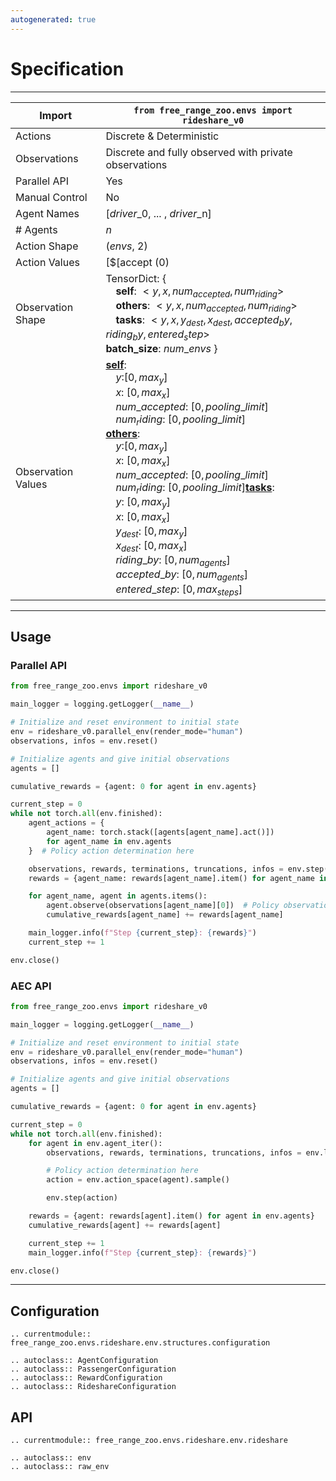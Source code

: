 ```yaml
---
autogenerated: true
---
```


# Specification

---

| Import             | `from free_range_zoo.envs import rideshare_v0`                                                                                                                                                                                                                                                                                                                                                                                                                                                                                                                                                                             |
| ------------------ | -------------------------------------------------------------------------------------------------------------------------------------------------------------------------------------------------------------------------------------------------------------------------------------------------------------------------------------------------------------------------------------------------------------------------------------------------------------------------------------------------------------------------------------------------------------------------------------------------------------------------- |
| Actions            | Discrete & Deterministic                                                                                                                                                                                                                                                                                                                                                                                                                                                                                                                                                                                                   |
| Observations       | Discrete and fully observed with private observations                                                                                                                                                                                                                                                                                                                                                                                                                                                                                                                                                                      |
| Parallel API       | Yes                                                                                                                                                                                                                                                                                                                                                                                                                                                                                                                                                                                                                        |
| Manual Control     | No                                                                                                                                                                                                                                                                                                                                                                                                                                                                                                                                                                                                                         |
| Agent Names        | [$driver$_0, ... , $driver$_n]                                                                                                                                                                                                                                                                                                                                                                                                                                                                                                                                                                                             |
| # Agents           | $n$                                                                                                                                                                                                                                                                                                                                                                                                                                                                                                                                                                                                                        |
| Action Shape       | ($envs$, 2)                                                                                                                                                                                                                                                                                                                                                                                                                                                                                                                                                                                                                |
| Action Values      | [$[accept (0)|pick (1)|drop (2)]_0$, ..., $[accept (0)|pick (1)|drop (2)]_{tasks}$, $noop$ (-1)]                                                                                                                                                                                                                                                                                                                                                                                                                                                                                                                           |
| Observation Shape  | TensorDict: { <br>&emsp;**self**: $<y, x, num_{accepted}, num_{riding}>$<br>&emsp;**others**: $<y, x, num_{accepted}, num_{riding}>$<br>&emsp;**tasks**: $<y, x, y_{dest}, x_{dest}, accepted_by, riding_by, entered_step>$ <br> **batch_size**: $num\_envs$ }                                                                                                                                                                                                                                                                                                                                                             |
| Observation Values | <u>**self**</u>:<br>&emsp;$y$:$[0, max_y]$<br>&emsp;$x$: $[0, max_x]$<br>&emsp;$num\_accepted$: $[0, pooling\_limit]$<br>&emsp;$num_riding$: $[0, pooling\_limit]$<br><u>**others**</u>:<br>&emsp;$y$:$[0, max_y]$<br>&emsp;$x$: $[0, max_x]$<br>&emsp;$num\_accepted$: $[0, pooling\_limit]$<br>&emsp;$num_riding$: $[0, pooling\_limit]$<u>**tasks**</u>:<br>&emsp;$y$: $[0, max_y]$<br>&emsp;$x$: $[0, max_x]$<br>&emsp;$y_{dest}$: $[0, max_y]$<br>&emsp;$x_{dest}$: $[0, max_x]$<br>&emsp;$riding\_by$: $[0, num_{agents}]$<br>&emsp;$accepted\_by$: $[0, num_{agents}]$<br>&emsp;$entered\_step$: $[0, max_{steps}]$ |

---

## Usage

### Parallel API
```python
from free_range_zoo.envs import rideshare_v0

main_logger = logging.getLogger(__name__)

# Initialize and reset environment to initial state
env = rideshare_v0.parallel_env(render_mode="human")
observations, infos = env.reset()

# Initialize agents and give initial observations
agents = []

cumulative_rewards = {agent: 0 for agent in env.agents}

current_step = 0
while not torch.all(env.finished):
    agent_actions = {
        agent_name: torch.stack([agents[agent_name].act()])
        for agent_name in env.agents
    }  # Policy action determination here

    observations, rewards, terminations, truncations, infos = env.step(agent_actions)
    rewards = {agent_name: rewards[agent_name].item() for agent_name in env.agents}

    for agent_name, agent in agents.items():
        agent.observe(observations[agent_name][0])  # Policy observation processing here
        cumulative_rewards[agent_name] += rewards[agent_name]

    main_logger.info(f"Step {current_step}: {rewards}")
    current_step += 1

env.close()
```

### AEC API
```python
from free_range_zoo.envs import rideshare_v0

main_logger = logging.getLogger(__name__)

# Initialize and reset environment to initial state
env = rideshare_v0.parallel_env(render_mode="human")
observations, infos = env.reset()

# Initialize agents and give initial observations
agents = []

cumulative_rewards = {agent: 0 for agent in env.agents}

current_step = 0
while not torch.all(env.finished):
    for agent in env.agent_iter():
        observations, rewards, terminations, truncations, infos = env.last()

        # Policy action determination here
        action = env.action_space(agent).sample()

        env.step(action)

    rewards = {agent: rewards[agent].item() for agent in env.agents}
    cumulative_rewards[agent] += rewards[agent]

    current_step += 1
    main_logger.info(f"Step {current_step}: {rewards}")

env.close()
```

---

## Configuration

```{eval-rst}
.. currentmodule:: free_range_zoo.envs.rideshare.env.structures.configuration

.. autoclass:: AgentConfiguration
.. autoclass:: PassengerConfiguration
.. autoclass:: RewardConfiguration
.. autoclass:: RideshareConfiguration

```

## API

```{eval-rst}
.. currentmodule:: free_range_zoo.envs.rideshare.env.rideshare

.. autoclass:: env
.. autoclass:: raw_env
```
